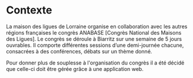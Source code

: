 # Contexte
La maison des ligues de Lorraine organise en collaboration avec les autres régions françaises le congrès ANABASE [Congrès National des Maisons des Ligues].
Le congrès se déroule à Biarritz sur une semaine de 5 jours ouvrables. Il comporte différentes sessions d’une demi-journée chacune, consacrées à des conférences, débats sur un thème donné.

Pour donner plus de souplesse à l'organisation du congrès il a été décidé que celle-ci doit être gérée grâce à une application web.
